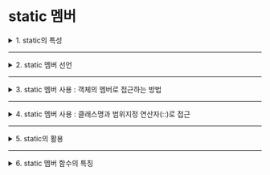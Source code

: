 # static 멤버

<details>
<summary>1. static의 특성</summary>
<div markdown="1">       

* static은 변수와 함수의 `생명 주기(life ctcle)`와 `사용 범위(scope)`를 지정하는 방식(storage class)중 하나임
  * **생명 주기** : 프로그램이 시작할 때 생성되고 프로그램이 종료할 때 소멸
  * **사용 범위** : 변수나 함수가 선언된 범위 내에서 사용. 전역(global) 혹은 지역(local)으로 구분
* non-static 멤버와의 차이
  * non-static 멤버는 객체가 생성될 때 생성되고, 각 객체마다 별도로 생성됨. 즉, 객체와 생명 주기를 같이 함
  * static 멤버는 객체의 멤버이지만, 객체가 생기기 전에 이미 생성되어 있고 객체가 사라져도 소멸되지 않음
  * 또한 static 멤버는 모든 객체들의 공통된 멤버로서 객체 사이에 공유됨
  * non-static 멤버는 각 객체마다 별도로 생성되므로 **인스턴스(instance) 멤버**라고 부르며
  * static 멤버는 클래스 당 하나만 생기고 모든 객체들이 공유하므로 **클래스(class) 멤버**라고도 부름
</div>
</details>

___

<details>
<summary>2. static 멤버 선언</summary>
<div markdown="1">       

* 멤버를 static으로 선언하려면 멤버 함수나 멤버 변수의 선언문 앞에 static 지정자를 붙이면 됨
* static 멤버들은 어떠한 접근 지정도 가능함
```C++
class Person {
public:
  int money; //개인 소유의 돈
  void addMoney(int money) {
    this->money += money;
  }
  
  static int sharedMoney; //공금
  static void addShared(int n) {
    sharedMoney += n;
  }
};

int Person::sharedMoney = 10;  //sharedMoney를 10으로 초기화, static 변수 공간 할당
                               //반드시 프로그램의 전역 공간에 선언

//money는 인스턴스 멤버로서 각 Person 객체의 개인 소유의 돈을 표현함
//sharedMoney는 static 멤버로서 모든 Person 객체들이 공유하는 공금을 표현
//money는 Person 객체마다 생성되는 반면,
//sharedMoney는 Person 객체의 개수와 상관없이 단 한 개만 생성되며, 모든 객체가 sharedMoney와 addShared()를 자신의 멤버로 인식하면서 공유함
```
* **static 멤버 변수는 외부에 전역(global) 변수로 선언되어야 한다.**
  * static 멤버 변수는 변수의 공간을 할당받는 선언문이 추가적으로 필요함
  * 이 선언문은 클래스 바깥의 전역 공간에 선언되어야 함
</div>
</details>

___

<details>
<summary>3. static 멤버 사용 : 객체의 멤버로 접근하는 방법</summary>
<div markdown="1">       

* static 멤버는 객체 이름이나 객체 포인터를 이용하여 보통 멤버와 동일하게 다루면 됨
  >객체.static 멤버
  >
  >객체포인터->static 멤버
* 간단한 예시 사례
  >Person lee;
  >
  >lee.sharedMoney = 500;  //객체 이름으로 접근
  >
  >Person *p;
  >
  >p = &lee;
  >
  >p→addShared(200);  //객체 포인터로 접근

* 예시 코드
```C++
#include <iostream>
using namespace std;

class Person {
public:
  int money; //개인 소유의 돈
  void addMoney(int money) {
    this->money += money;
  }

  static int sharedMoney;  //공금
  static void addShared(int n) {
    sharedMoney += n;
  }
};

//static 변수 생성. 전역 공간에 생성
int Person::sharedMoney=10;  //10으로 초기화

//main() 함수
int main() {
  Person han;
  han.money = 100; //han의 개인 돈 = 100
  han.sharedMoney = 200; //static 멤버 접근. 공금 = 200

  Person lee;
  lee.Money = 150; //lee의 개인 돈 = 150
  lee.addMoney(200); //lee의 개인 돈 = 150
  lee.addShared(200); //static 멤버 접근 공금 = 400

  cout << han.money << ' '
    << lee.money << endl;
  cout << han.sharedMoney << ' ' 
    << lee.sharedMoney << endl;
}

<실행 결과>
100 350  //han과 lee의 money는 각각 100, 350
400 400  //han과 lee의 sharedMoney는 공통 400
```
</div>
</details>

___

<details>
<summary>4. static 멤버 사용 : 클래스명과 범위지정 연산자(::)로 접근</summary>
<div markdown="1">       

### 사용 방법
* static 멤버는 클래스 당 하나만 존재하므로 **클래스의 이름으로도 접근**할 수 있음
* 클래스 이름과 static 멤버 사이에 **범위 지정 연산자(::)** 를 사용하여 static멤버를 접근함
* 클래스명으로 static 멤버를 접근하는 예시
  >Person::sharedMoney = 200;  //클래스명으로 접근
  >
  >Person::addShared(200);  //클래스명으로 접근
* 객체 이름으로 접근하는 예시
  >han.sharedMoney = 200;     < - >     Person::sharedMoney = 200;  //동일한 표현
  >
  >lee.addShared(200);             < - >     Person::addShared(200);  //동일한 표현
* non-static 멤버는 객체의 이름이나 포인터로만 접근 가능함
  >lee.money = 100;
  >
  >Person *p = &lee;
  >
  >p→addMoney(200);

### 코드 사례
* static 멤버들은 객체가 생기기 전부터 사용 가능함
* 클래스명과 범위지정 연산자(::)를 이용하면, 객체를 언급하지 않고도 static 멤버를 활용할 수 있음
* 클래스명으로 static 멤버를 접근하는 예시 사례
```C++
#include <iostream>
using namespace std;

class Person {
public:
  int money;  //개인 소유의 돈
  void addMoney(int money) {
    this->money += money;
  }

  static int sharedMoney;  //공금
  static void addShared(int n) {
    sharedMoney += n;
  }
};

//static 변수 생성, 전역 공간에 생성
int Person::sharedMoney=10;  //10으로 초기화

//main() 함수
int main() {
  Person::addShared(50);  //static 멤버 접근, 공금=60
  cout << Person::sharedMoney << endl;

  Person han;
  han.money = 100;
  han.sharedMoney = 200;  //static 멤버 접근, 공금=200
  Person::sharedMoney = 300; //static 멤버 접근, 공금=300
  Person::addShared(100); //static 멤버 접근, 공금=400

  cout << han.money << ' '
    << Person::sharedMoney << endl;

<실행 결과>
60
100 400 
```

</div>
</details>

___

<details>
<summary>5. static의 활용</summary>
<div markdown="1">       

### 전역 변수나 전역 함수를 클래스에 캡슐화
* 전역 함수나 전역 변수를 없애고 모든 함수나 변수를 클래스 안에 선언하도록 함
* C++은 전역 변수와 전역 함수를 사용하는 C언어와의 호환성 때문에 100% 캡슐화하지 못함
* **전역 변수**와 **전역 함수**를 선언하지 말고, 클래스에 **static 멤버**로 선언하여 캡슐화하기!
* 캡슐화 되지 못한 좋지 않은 코드 vs 캡슐화 된 좋은 코드 비교
```C++
<좋지 못한 코드>
int abs(int a) { return a > 0 ? a : -a; }
int max(int a, int b) { return (a>b) ? a : b; }
int min(int a, int b) { return (a>b) ? b : a; }

int main() {
  cout << abs(-5) << endl;
  cout << max(10, 8) << endl;
  cout << min(-3, -8) << endl;
}

---------------------------------------------------------------------------------

<좋은 코드>
#include <iostream>
using namespace std;

class Math {
public:
  static int abs(int a) { return a > 0 ? a : -a; }
  static int max(int a, int b) { return (a>b) ? a : b; }
  static int min(int a, int b) { return (a>b) ? b : a; }
};

int main() {
  cout << Math::abs(-5) << endl;
  cout << Math::max(10, 8) << endl;
  cout << Math::min(-3, -8) << endl;

<실행 결과>
5
10
-8
```

### 객체 사이에 공유 변수를 만들고자 할 때
* static 멤버는 클래스의 모든 인스턴스(객체)들이 공유하는 변수나 함수를 만들고자 할 때 사용됨
* static 멤버를 공유의 목적으로 활용하는 사례
```C++
#include <iostream>
using namespace std;

class Circle {
private:
  static int numOfCircles;  //생성된 원의 개수 기억
  int radius;
public:
  Circle(int r=1);
  ~Circle() { numOfCircles--; } //생성된 원의 개수 감소
  double getArea() { return 3.14*radius*radius; }
  static int getNumOfCircles() { return numOfCircles; }
};

Circle::Circle(int r) { 
  radius = r;
  numOfCircles++;  //생성된 원의 개수 증가
}

int Circle::numOfCircles = 0;  //0으로 초기화

int main() { 
  Circle *p = new Circle[10];  //10개의 생성자 실행
  cout << "생존하고 있는 원의 개수 = " << Circle::getNumOfCircles() << endl;

  delete [] p;  //10개의 소멸자 실행
  cout << "생존하고 있는 원의 개수 = " << Circle::getNumOfCircles() << endl;

  Circle a;  //생성자 실행
  cout << "생존하고 있는 원의 개수 = " << Circle::getNumOfCircles() << endl;

  Circle b;  //생성자 실행
  cout << "생존하고 있는 원의 개수 = " << Circle::getNumOfCircles() << endl;

<실행 결과>
생존하고 있는 원의 개수 = 10
생존하고 있는 원의 개수 = 0
생존하고 있는 원의 개수 = 1
생존하고 있는 원의 개수 = 2
```
</div>
</details>

___

<details>
<summary>6. static 멤버 함수의 특징</summary>
<div markdown="1">       

### static 멤버 함수는 오직 static 멤버들만 접근
* static 멤버 함수는 오직 static 멤버 변수에 접근하거나 static 멤버 함수만 호출할 수 있음
* static 멤버 함수는 객체가 생성되지 않은 어떤 시점에서도 호출될 수 있고, 클래스 이름으로 직접 호출될 수 있기 때문에, static 멤버 함수에서 non-static 멤버에 접근하는 것은 허용되지 않음
* 반대로 non-static 멤버 함수는 static 멤버를 접근하는데 전혀 제약이 없음
* 비교 코드
```C++
<static 멤버 함수가 non-static 멤버에 접근하도록 작성된 코드>
class PersonError {
  int money;
public:
  static int getMoney() { return money; } //컴파일 오류. non-static 멤버에 접근 불가

  void setMoney(int money) {
    this->money = money;  //정상 코드
  }
};

int main() {
  int n = PersonError::getMoney();

  PersonError errorKim;
  errorKim.setMoney(100);
}

--------------------------------------------------------------------------

<non-static 멤버 함수가 static 멤버에 접근하도록 작성된 코드>
class Person { 
public:
  double money;  //개인 소유의 돈
  static int sharedMoney;  //공금
  ....
  int total() { //non-static 함수는 non-static이나 static 멤버에 모두 접근 가능
    return money + sharedMoney;
  }
};
```

### static 멤버 함수는 this를 사용할 수 없다
* static 멤버 함수는 객체가 생기기 전부터 호출 가능하므로, static 멤버 함수에서 this를 사요할 수 없도록 제약함
* Person 클래스의 addShared() 함수를 다음과 같이 수정하면 컴파일 오류가 발생함
```C++
class Person {
public:
  double money;  //개인 소유의 돈
  static int sharedMoney;  //공금
  ....
  static void addShared(int n) { //static 함수에서 this 사용 불가
    this->sharedMoney += n;  //this를 사용하므로 컴파일 오류
    //sharedMoney += n; 으로 하면 정삼 컴파일
  }
};
```
</div>
</details>
